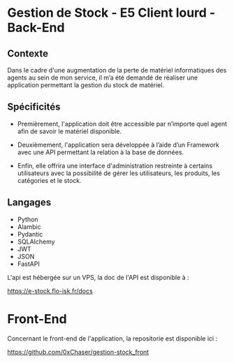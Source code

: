 # Gestion de Stock - E5 Client lourd - Back-End



## Contexte 

Dans le cadre d'une augmentation de la perte de matériel informatiques des agents au sein de mon service, il m’a été demandé de réaliser une application permettant la gestion du stock de matériel.

## Spécificités

- Premièrement, l'application doit être accessible par n’importe quel agent afin de savoir le
matériel disponible.

- Deuxièmement, l'application sera développée à l’aide d’un Framework avec une API
permettant la relation à la base de données.

- Enfin, elle offrira une interface d'administration restreinte à certains utilisateurs avec la
possibilité de gérer les utilisateurs, les produits, les catégories et le stock.

## Langages

- Python
- Alambic
- Pydantic
- SQLAlchemy
- JWT
- JSON
- FastAPI

L'api est hébergée sur un VPS, la doc de l'API est disponible à : 

https://e-stock.flo-isk.fr/docs

# Front-End

Concernant le front-end de l'application, la repositorie est disponible ici :

https://github.com/0xChaser/gestion-stock_front
